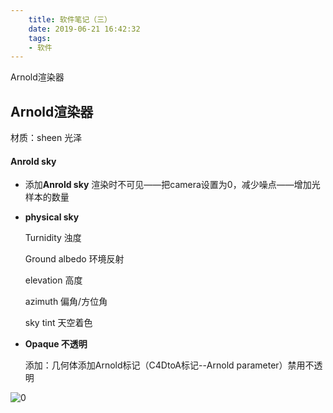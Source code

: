 ```yaml
---
    title: 软件笔记（三）
    date: 2019-06-21 16:42:32
    tags:
    - 软件
---
```


Arnold渲染器

## Arnold渲染器



材质：sheen 光泽

#### Anrold sky

- 添加**Anrold sky** 渲染时不可见——把camera设置为0，减少噪点——增加光样本的数量

- **physical sky**
     
     Turnidity 浊度
     
     Ground albedo 环境反射
     
     elevation 高度
     
     azimuth 偏角/方位角
     
     sky tint 天空着色
     
     
     
- **Opaque 不透明**
     
     添加：几何体添加Arnold标记（C4DtoA标记--Arnold parameter）禁用不透明                                              

![0](C:\Users\A\Desktop\c4dtoa.png)